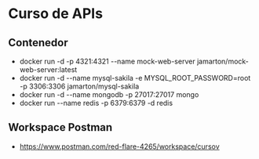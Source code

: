 # Curso de APIs

## Contenedor
- docker run -d -p 4321:4321 --name mock-web-server jamarton/mock-web-server:latest
- docker run -d --name mysql-sakila -e MYSQL_ROOT_PASSWORD=root -p 3306:3306 jamarton/mysql-sakila
- docker run -d --name mongodb -p 27017:27017 mongo
- docker run --name redis -p 6379:6379 -d redis

## Workspace Postman
- <https://www.postman.com/red-flare-4265/workspace/cursov>